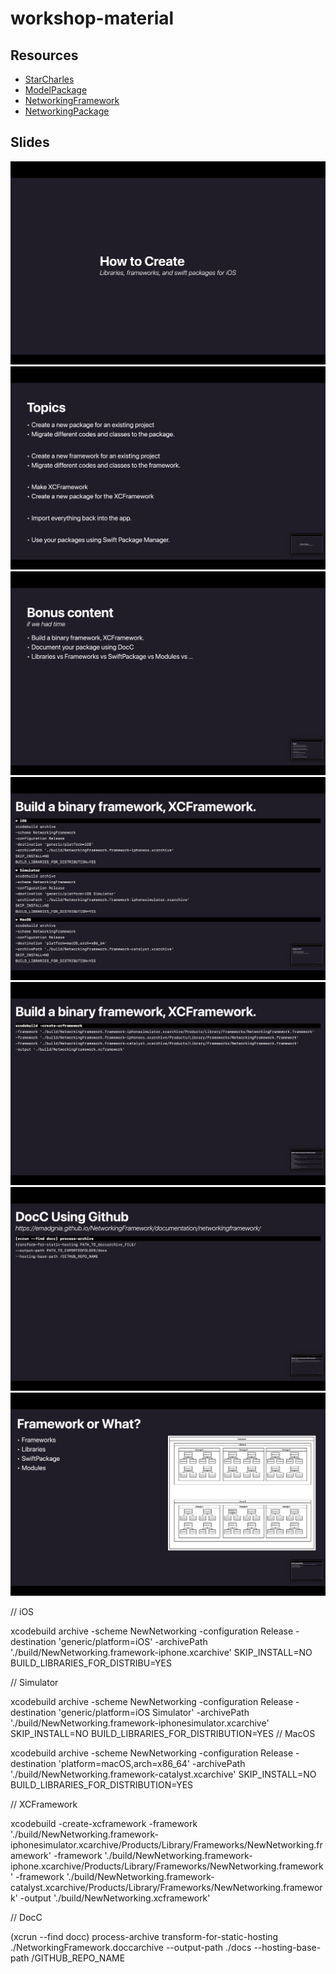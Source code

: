 # workshop-material

## Resources

- [StarCharles](https://github.com/Emadgnia/StarCharles)
- [ModelPackage](https://github.com/Emadgnia/ModelPackage)
- [NetworkingFramework](https://github.com/Emadgnia/NetworkingFramework)
- [NetworkingPackage](https://github.com/Emadgnia/NetworkingPackage)

## Slides

![1](File1.png)
![2](File2.png)
![3](File3.png)
![4](File4.png)
![5](File5.png)
![6](File6.png)
![7](File7.png)

// iOS

xcodebuild archive -scheme NewNetworking -configuration Release -destination 'generic/platform=iOS' -archivePath './build/NewNetworking.framework-iphone.xcarchive' SKIP_INSTALL=NO BUILD_LIBRARIES_FOR_DISTRIBU=YES

// Simulator

xcodebuild archive -scheme NewNetworking -configuration Release -destination 'generic/platform=iOS Simulator' -archivePath './build/NewNetworking.framework-iphonesimulator.xcarchive' SKIP_INSTALL=NO BUILD_LIBRARIES_FOR_DISTRIBUTION=YES
// MacOS

xcodebuild archive -scheme NewNetworking -configuration Release -destination 'platform=macOS,arch=x86_64' -archivePath './build/NewNetworking.framework-catalyst.xcarchive' SKIP_INSTALL=NO BUILD_LIBRARIES_FOR_DISTRIBUTION=YES

// XCFramework

xcodebuild -create-xcframework -framework './build/NewNetworking.framework-iphonesimulator.xcarchive/Products/Library/Frameworks/NewNetworking.framework' -framework './build/NewNetworking.framework-iphone.xcarchive/Products/Library/Frameworks/NewNetworking.framework' -framework './build/NewNetworking.framework-catalyst.xcarchive/Products/Library/Frameworks/NewNetworking.framework' -output './build/NewNetworking.xcframework'

// DocC

(xcrun --find docc) process-archive transform-for-static-hosting ./NetworkingFramework.doccarchive --output-path ./docs --hosting-base-path /GITHUB_REPO_NAME
                    
